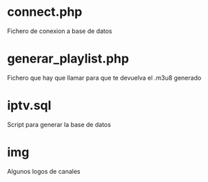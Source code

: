 # connect.php
Fichero de conexion a base de datos

# generar_playlist.php
Fichero que hay que llamar para que te devuelva el .m3u8 generado

# iptv.sql
Script para generar la base de datos

# img
Algunos logos de canales

